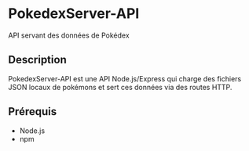 # PokedexServer-API

API servant des données de Pokédex  

## Description

PokedexServer-API est une API Node.js/Express qui charge des fichiers JSON locaux de pokémons et sert ces données via des routes HTTP. 

## Prérequis

- Node.js 
- npm 
